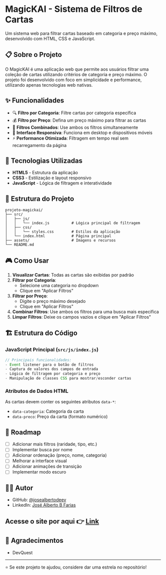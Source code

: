 # MagicKAI - Sistema de Filtros de Cartas

Um sistema web para filtrar cartas baseado em categoria e preço máximo, desenvolvido com HTML, CSS e JavaScript.

## 📋 Sobre o Projeto

O MagicKAI é uma aplicação web que permite aos usuários filtrar uma coleção de cartas utilizando critérios de categoria e preço máximo. O projeto foi desenvolvido com foco em simplicidade e performance, utilizando apenas tecnologias web nativas.

## ✨ Funcionalidades

- 🔍 **Filtro por Categoria**: Filtre cartas por categoria específica
- 💰 **Filtro por Preço**: Defina um preço máximo para filtrar as cartas
- 🎯 **Filtros Combinados**: Use ambos os filtros simultaneamente
- 📱 **Interface Responsiva**: Funciona em desktop e dispositivos móveis
- ⚡ **Performance Otimizada**: Filtragem em tempo real sem recarregamento da página

## 🚀 Tecnologias Utilizadas

- **HTML5** - Estrutura da aplicação
- **CSS3** - Estilização e layout responsivo
- **JavaScript** - Lógica de filtragem e interatividade

## 📁 Estrutura do Projeto

```
projeto-magickai/
├── src/
│   ├── js/
│   │   └── index.js          # Lógica principal de filtragem
│   ├── css/
│   │   └── styles.css        # Estilos da aplicação
│   └── index.html            # Página principal
├── assets/                   # Imagens e recursos
└── README.md
```

## 🎮 Como Usar

1. **Visualizar Cartas**: Todas as cartas são exibidas por padrão
2. **Filtrar por Categoria**: 
   - Selecione uma categoria no dropdown
   - Clique em "Aplicar Filtros"
3. **Filtrar por Preço**:
   - Digite o preço máximo desejado
   - Clique em "Aplicar Filtros"
4. **Combinar Filtros**: Use ambos os filtros para uma busca mais específica
5. **Limpar Filtros**: Deixe os campos vazios e clique em "Aplicar Filtros"

## 🏗️ Estrutura do Código

### JavaScript Principal (`src/js/index.js`)

```javascript
// Principais funcionalidades:
- Event listener para o botão de filtros
- Captura de valores dos campos de entrada
- Lógica de filtragem por categoria e preço
- Manipulação de classes CSS para mostrar/esconder cartas
```

### Atributos de Dados HTML

As cartas devem conter os seguintes atributos `data-*`:
- `data-categoria`: Categoria da carta
- `data-preco`: Preço da carta (formato numérico)

## 📝 Roadmap

- [ ] Adicionar mais filtros (raridade, tipo, etc.)
- [ ] Implementar busca por nome
- [ ] Adicionar ordenação (preço, nome, categoria)
- [ ] Melhorar a interface visual
- [ ] Adicionar animações de transição
- [ ] Implementar modo escuro

## 👨‍💻 Autor

- GitHub: [@josealbertodeev](https://github.com/josealbertodeev)
- LinkedIn: [José Alberto B Farias
](https://www.linkedin.com/in/josé-alberto-b-farias/)

## Acesse o site por aqui 👉 [Link](https://magick-ai-phi.vercel.app)

## 🙏 Agradecimentos

-  DevQuest

---

⭐ Se este projeto te ajudou, considere dar uma estrela no repositório!

